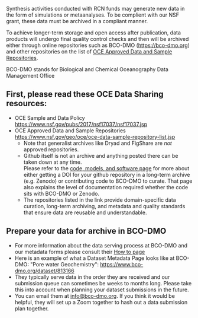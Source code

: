
Synthesis activities conducted with RCN funds may generate new data in the form of simulations or metaanalyses. 
To be complient with our NSF grant, these data must be archived in a compliant manner.

To achieve longer-term storage and open access after publication, data products will undergo final quality control checks 
and then will be archived either through online repositories such as BCO-DMO (https://bco-dmo.org) and other repositories on 
the list of [OCE Approved Data and Sample Repositories](https://www.nsf.gov/geo/oce/oce-data-sample-repository-list.jsp).

BCO-DMO stands for Biological and Chemical Oceanography Data Management Office

## First, please read these OCE Data Sharing resources:
* OCE Sample and Data Policy https://www.nsf.gov/pubs/2017/nsf17037/nsf17037.jsp
* OCE Approved Data and Sample Repositories https://www.nsf.gov/geo/oce/oce-data-sample-repository-list.jsp
  *  Note that generalist archives like Dryad and FigShare are _not_ approved repositories. 
  *   Github itself is not an archive and anything posted there can be taken down at any time.   
Please refer to the [code, models, and software page](https://www.bco-dmo.org/page/submitting-code-software-and-models) for more about either getting a DOI for your github repository in a long-term archive (e.g. Zenodo) or contributing code to BCO-DMO to curate.  That page also explains the level of documentation required whether the code sits with BCO-DMO or Zenodo.
  *  The repositories listed in the link provide domain-specific data curation, long-term archiving, and metadata and quality standards that ensure data are reusable and understandable. 

## Prepare your data for archive in BCO-DMO
* For more information about the data serving process at BCO-DMO and our metadata forms please consult their [How to page](https://www.bco-dmo.org/how-get-started)
* Here is an example of what a Dataset Metadata Page looks like at BCO-DMO: "Pore water Geochemistry": https://www.bco-dmo.org/dataset/813166
* They typically serve data in the order they are received and our submission queue can sometimes be weeks to months long.    Please take this into account when planning your dataset submissions in the future.
* You can email them at info@bco-dmo.org.  If you think it would be helpful, they will set up a Zoom together to hash out a data submission plan together.
